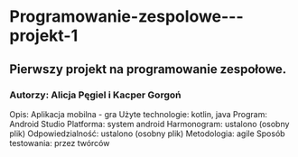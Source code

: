 # Programowanie-zespolowe---projekt-1
## Pierwszy projekt na programowanie zespołowe.
### Autorzy: Alicja Pęgiel i Kacper Gorgoń
Opis: Aplikacja mobilna - gra
Użyte technologie: kotlin, java
Program: Android Studio
Platforma: system android
Harmonogram: ustalono (osobny plik)
Odpowiedzialność: ustalono (osobny plik)
Metodologia: agile
Sposób testowania: przez twórców


